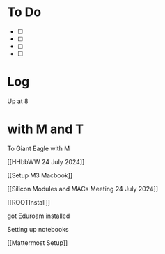 




# To Do
 - [ ] 
 - [ ] 
 - [ ]  
 - [ ]  



# Log

Up at 8

# with M and T

To Giant Eagle with M

[[HHbbWW 24 July 2024]]

[[Setup M3 Macbook]]

[[Silicon Modules and MACs Meeting 24 July 2024]]

[[ROOTInstall]]

got Eduroam installed

Setting up notebooks

[[Mattermost Setup]]




